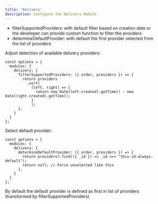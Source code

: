 ```yaml
---
title: 'Delivery'
description: Configure the Delivery Module
---
```


- filterSupportedProviders: with default filter based on creation date or the developer can provide custom function to filter the providers
- determineDefaultProvider: with default the first provider selected from the list of providers

Adjust detection of available delivery providers:

```
const options = {
  modules: {
    delivery: {
      filterSupportedProviders: ({ order, providers }) => {
        return providers
          .sort(
            (left, right) => {
              return new Date(left.created).getTime() - new Date(right.created).getTime();
            }
            );
      },
    }
  }
};
```

Select default provider:

```
const options = {
  modules: {
    delivery: {
      determineDefaultProvider: ({ order, providers }) => {
        return providers?.find(({ _id }) => _id === "this-id-always-default");
        return null; // Force unselected like this
      },
    }
  }
};
```

By default the default provider is defined as first in list of providers (transformed by filterSupportedProviders)
